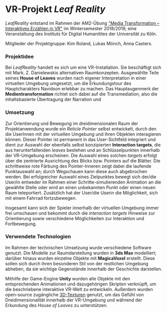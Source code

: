 # VR-Projekt *Leaf Reality*

*LeafReality* entstand im Rahmen der AM2-Übung ["Media Transformation – Interaktives Erzählen in VR"](http://lehre.idh.uni-koeln.de/lehrveranstaltungen/wisem18/media-transformation-interaktives-erzahlen-in-vr/) im Wintersemester 2018/2019, eine Veranstaltung des Instituts für Digital Humanitites der Universität zu Köln. 

Mitglieder der Projektgruppe: Kim Roland, Lukas Mönch, Anna Casters.

### Projektidee 
Bei *LeafReality* handelt es sich um eine VR-Installation. Sie beschäftigt sich mit Mark. Z. Danielewskis alternativen Raumkonzepten. Ausgewählte Teile seines **House of Leaves** wurden nach eigener Interpretation in einer virtuellen Umgebung umgesetzt, um die Erkundungstour des Hauptcharakters Navidson erlebbar zu machen. Das Hauptaugenmerk der **Medientransformation** richtet sich dabei auf die Transmediation, also die inhaltsbasierte Übertragung der Narration und

### Umsetzung
Zur Orientierung und Bewegung im dreidimensionalen Raum der Projektanwendung wurde ein *Reticle Pointer* selbst entwickelt, durch den die UserInnen mit der virtuellen Umgebung und ihren Objekten interagieren können. 
Dieser Pointer ist permanent in das User-Sichtfeld integriert und dient zur Auswahl der ebenfalls selbst konzipierten **Interaction targets**, die aus herunterfallenden *leaves* bestehen und an Schlüsselpunkten innerhalb der VR-Umgebung erscheinen. Die Auswahl eines solchen *targets* erfolgt über die zentrierte Ausrichtung des Blicks bzw. Pointers auf die Blätter. Die schrittweise rote Färbung des Pointer-Inneren zeigt dabei die laufende Punktauswahl an; durch Wegschauen kann diese auch abgebrochen werden. Bei erfolgreicher Auswahl eines Zielpunktes bewegt sich der/die User/in entweder im Rahmen einer Schritte-simulierenden Animation an die gewählte Stelle oder wird an einen unbekannten Punkt oder einen neuen Raum teleportiert. Zusätzlich hat der User/die Userin die Möglichkeit, sich mit einem Fahrrad fortzubewegen. 

Insgesamt kann sich der Spieler innerhalb der virtuellen Umgebung immer frei umschauen und bekommt durch die *interaction targets* Hinweise zur Orientierung sowie verschiedene Möglichkeiten zur Interaktion und Fortbewegung. 

### Verwendete Technologien
Im Rahmen der technischen Umsetzung wurde verschiedene Software genutzt. Die Modelle zur Raumdarstellung wurden in **3ds Max** modelliert; darüber hinaus wurden einzelne Objekte mit **MagicaVoxel** erstellt. Diese sollen sich durch ihren besonderen Stil von der restlichen Umgebung abheben, da sie wichtige Gegenstände innerhalb der Geschichte darstellen. 

Mithilfe der Game-Engine **Unity** wurden alle Objekte mit den entsprechenden Animationen und dazugehörigen Skripten verknüpft, um die beschriebene interaktive VR-Welt zu entwickeln. Außerdem wurden open-source zugängliche [3D-Texturen](https://3dtextures.me) genutzt, um das Gefühl von Dreidimensionalität innerhalb der VR-Umgebung und während der Erkundung des *House of Leaves* zu unterstützen.


